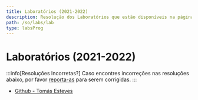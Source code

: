 ```yaml
---
title: Laboratórios (2021-2022)
description: Resolução dos Laboratórios que estão disponíveis na página da UC (de 2021-2022).
path: /so/labs/lab
type: labsProg
---
```


# Laboratórios (2021-2022)

:::info[Resoluções Incorretas?]
Caso encontres incorreções nas resoluções abaixo, por favor
[reporta-as](https://github.com/leic-pt/resumos-leic/issues/new/choose)
para serem corrigidas.
:::

- [Github - Tomás Esteves](https://github.com/Pesteves2002/SO-Labs)
